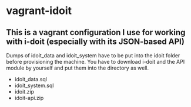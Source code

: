 # vagrant-idoit

## This is a vagrant configuration I use for working with i-doit (especially with its JSON-based API)

Dumps of idoit_data and idoit_system have to be put into the idoit folder before provisioning the machine.
You have to download i-doit and the API module by yourself and put them into the directory as well.

- idoit_data.sql
- idoit_system.sql
- idoit.zip
- idoit-api.zip